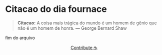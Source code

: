 # Citacao do dia fournace

> **Citacao:** A coisa mais trágica do mundo é um homem de gênio que não é um homem de honra. — George Bernard Shaw

fim do arquivo

<watermark-footer>
<p align="center">
  <a href="https://github.com/ruisuan/ruisuan/blob/main/contribute.md">Contribute ☕</a>
</p>
</watermark-footer>
